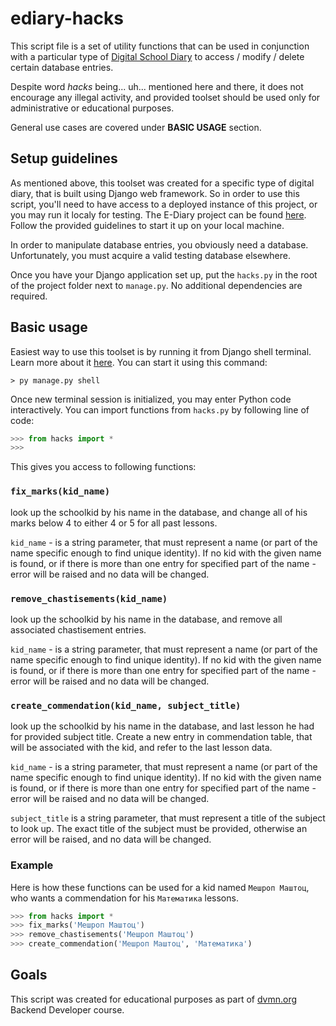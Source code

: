 # ediary-hacks

This script file is a set of utility functions that can be used in conjunction with a particular type of [Digital School Diary](https://github.com/devmanorg/e-diary/) to access / modify / delete certain database entries. 

Despite word *hacks* being... uh... mentioned here and there, it does not encourage any illegal activity, and provided toolset should be used only for administrative or educational purposes.

General use cases are covered under **BASIC USAGE** section.

## Setup guidelines

As mentioned above, this toolset was created for a specific type of digital diary, that is built using Django web framework. So in order to use this script, you'll need to have access to a deployed instance of this project, or you may run it localy for testing. The E-Diary project can be found [here](https://github.com/devmanorg/e-diary/). Follow the provided guidelines to start it up on your local machine.

In order to manipulate database entries, you obviously need a database. Unfortunately, you must acquire a valid testing database elsewhere.

Once you have your Django application set up, put the `hacks.py` in the root of the project folder next to `manage.py`. No additional dependencies are required. 

## Basic usage

Easiest way to use this toolset is by running it from Django shell terminal. Learn more about it [here](https://docs.djangoproject.com/en/2.2/ref/django-admin/#shell). You can start it using this command:

```
> py manage.py shell
```

Once new terminal session is initialized, you may enter Python code interactively. You can import functions from `hacks.py` by following line of code:
```Python
>>> from hacks import *
>>>
```

This gives you access to following functions:

### `fix_marks(kid_name)` 
look up the schoolkid by his name in the database, and change all of his marks below 4 to either 4 or 5 for all past lessons.

`kid_name` - is a string parameter, that must represent a name (or part of the name specific enough to find unique identity). If no kid with the given name is found, or if there is more than one entry for specified part of the name - error will be raised and no data will be changed.


### `remove_chastisements(kid_name)`
look up the schoolkid by his name in the database, and remove all associated chastisement entries.


`kid_name` - is a string parameter, that must represent a name (or part of the name specific enough to find unique identity). If no kid with the given name is found, or if there is more than one entry for specified part of the name - error will be raised and no data will be changed.


### `create_commendation(kid_name, subject_title)`
look up the schoolkid by his name in the database, and last lesson he had for provided subject title. Create a new entry in commendation table, that will be associated with the kid, and refer to the last lesson data.

`kid_name` - is a string parameter, that must represent a name (or part of the name specific enough to find unique identity). If no kid with the given name is found, or if there is more than one entry for specified part of the name - error will be raised and no data will be changed.

`subject_title` is a string parameter, that must represent a title of the subject to look up. The exact title of the subject must be provided, otherwise an error will be raised, and no data will be changed.


### Example
Here is how these functions can be used for a kid named `Мешроп Маштоц`, who wants a commendation for his `Математика` lessons.
```Python
>>> from hacks import *
>>> fix_marks('Мешроп Маштоц')
>>> remove_chastisements('Мешроп Маштоц')
>>> create_commendation('Мешроп Маштоц', 'Математика')
```

## Goals

This script was created for educational purposes as part of [dvmn.org](https://dvmn.org/) Backend Developer course.